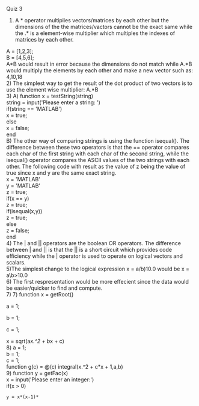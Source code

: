 Quiz 3 

1) A * operator multiplies vectors/matrices by each other but the dimensions of the the matrices/vactors cannot be the exact same while the .* is a element-wise multiplier which multiples the indexes of matrices by each other.  

A = [1,2,3];  
B = [4,5,6];   
A*B would result in error because the dimensions do not match while A.*B would multiply the elements by each other and make a new vector such as: 4,10,18  
2) The simplest way to get the result of the dot product of two vectors is to use the element wise multiplier: A.*B  
3) A) function x = testString(string)  
	string = input('Please enter a string: ')  
	if(string == 'MATLAB')  
		x = true;  
	else  
		x = false;  
	end  
   B) The other way of comparing strings is using the function isequal(). The difference between these two operators is that the == operator compares each char of the first string with each char of the second string, while the isequal() operator compares the ASCII values of the two strings with each other. The following code with result as the value of z being the value of true since x and y are the same exact string.   
	x = 'MATLAB'  
	y = 'MATLAB'  
	z = true;  
	if(x == y)  
	z = true;  
	if(isequal(x,y))  
	z = true;  
	else  
	z = false;  
	end  
4) The | and || operators are the boolean OR operators. The difference between | and || is that the || is a short circuit which provides code efficiency while the | operator is used to operate on logical vectors and scalars.  
5)The simplest change to the logical expression x = a/b)10.0 would be x = a\b>10.0  
6) The first respresentation would be more effecient since the data would be easier/quicker to find and compute.  
7) 7) function x = getRoot()  
   
a = 1;  
   
b = 1;  
   
c = 1;  
   
x = sqrt(a*x.^2 + b*x + c)  
8) a = 1;  
   b = 1;  
   c = 1;  
   function g(c) = @(c) integral(x.^2 + c*x + 1,a,b)  
9) function y = getFac(x)  
	x = input('Please enter an integer:')  
	if(x > 0)  
	
	y = x*(x-1)*  
	

